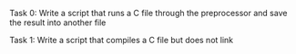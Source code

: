 Task 0: Write a script that runs a C file through the preprocessor and save the result into another file

Task 1: Write a script that compiles a C file but does not link
